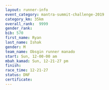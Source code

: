 ```yaml
---
layout: runner-info 
event_category: mantra-summit-challenge-2019 
category_km: 35km 
overall_rank:  9999
gender_rank: 
bib: 570
first_name: Ryan
last_name: Ishak
gender: M
team_name: Obsgin runner manado
start: Sun, 12-00-00 am
mbah_kamad: Sun, 12-21-27 pm
finish: 
race_time: 12-21-27
status: DNF
certificate: 
---
```


